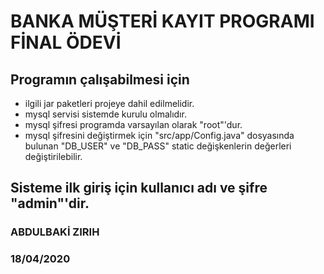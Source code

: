 # BANKA MÜŞTERİ KAYIT PROGRAMI FİNAL ÖDEVİ


## Programın çalışabilmesi için
* ilgili jar paketleri projeye dahil edilmelidir.
* mysql servisi sistemde kurulu olmalıdır.
* mysql şifresi programda varsayılan olarak "root"'dur.
* mysql şifresini değiştirmek için "src/app/Config.java" dosyasında bulunan "DB_USER" ve "DB_PASS" static değişkenlerin değerleri değiştirilebilir. 

## Sisteme ilk giriş için kullanıcı adı ve şifre "admin"'dir.

### ABDULBAKİ ZIRIH
### 18/04/2020
